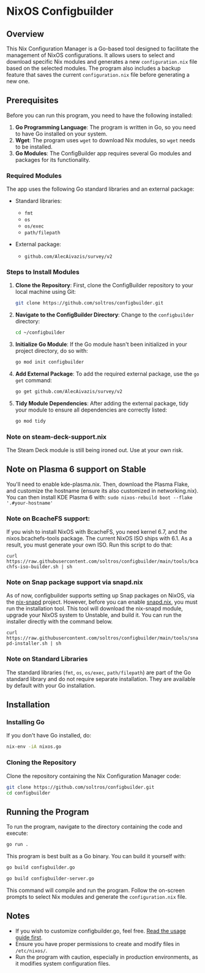 
# NixOS Configbuilder

## Overview

This Nix Configuration Manager is a Go-based tool designed to facilitate the management of NixOS configurations. It allows users to select and download specific Nix modules and generates a new `configuration.nix` file based on the selected modules. The program also includes a backup feature that saves the current `configuration.nix` file before generating a new one.

## Prerequisites

Before you can run this program, you need to have the following installed:

1. **Go Programming Language**: The program is written in Go, so you need to have Go installed on your system.
2. **Wget**: The program uses `wget` to download Nix modules, so `wget` needs to be installed.
3. **Go Modules**: The ConfigBuilder app requires several Go modules and packages for its functionality.

### Required Modules

The app uses the following Go standard libraries and an external package:

- Standard libraries:
  - `fmt`
  - `os`
  - `os/exec`
  - `path/filepath`

- External package:
  - `github.com/AlecAivazis/survey/v2`

### Steps to Install Modules

1. **Clone the Repository**: First, clone the ConfigBuilder repository to your local machine using Git:
    ```sh
    git clone https://github.com/soltros/configbuilder.git
    ```

2. **Navigate to the ConfigBuilder Directory**: Change to the `configbuilder` directory:
    ```sh
    cd ~/configbuilder
    ```

3. **Initialize Go Module**: If the Go module hasn't been initialized in your project directory, do so with:
    ```sh
    go mod init configbuilder
    ```

4. **Add External Package**: To add the required external package, use the `go get` command:
    ```sh
    go get github.com/AlecAivazis/survey/v2
    ```

5. **Tidy Module Dependencies**: After adding the external package, tidy your module to ensure all dependencies are correctly listed:
    ```sh
    go mod tidy
    ```
### Note on steam-deck-support.nix
The Steam Deck module is still being ironed out. Use at your own risk. 

## Note on Plasma 6 support on Stable
You'll need to enable kde-plasma.nix. Then, download the Plasma Flake, and customize the hostname (ensure its also customized in networking.nix). You can then install KDE Plasma 6 with:
``sudo nixos-rebuild boot --flake '.#your-hostname'``

### Note on BcacheFS support:
If you wish to install NixOS with BcacheFS, you need kernel 6.7, and the nixos.bcachefs-tools package. The current NixOS ISO ships with 6.1. As a result, you must generate your own ISO. Run this script to do that:

``curl https://raw.githubusercontent.com/soltros/configbuilder/main/tools/bcachfs-iso-builder.sh | sh``

### Note on Snap package support via snapd.nix
As of now, configbuilder supports setting up Snap packages on NixOS, via the [nix-snapd](https://github.com/io12/nix-snapd) project. However, before you can enable [snapd.nix](https://github.com/soltros/configbuilder/blob/main/modules/snapd.nix), you must run the installation tool. This tool will download the nix-snapd module, upgrade your NixOS system to Unstable, and build it. You can run the installer directly with the command below. 

``curl https://raw.githubusercontent.com/soltros/configbuilder/main/tools/snapd-installer.sh | sh``

### Note on Standard Libraries

The standard libraries (`fmt`, `os`, `os/exec`, `path/filepath`) are part of the Go standard library and do not require separate installation. They are available by default with your Go installation.

## Installation

### Installing Go

If you don't have Go installed, do:

```sh
nix-env -iA nixos.go
```
### Cloning the Repository

Clone the repository containing the Nix Configuration Manager code:
```sh
git clone https://github.com/soltros/configbuilder.git
cd configbuilder
```

## Running the Program

To run the program, navigate to the directory containing the code and execute:
```sh
go run .
```
This program is best built as a Go binary. You can build it yourself with:
```sh
go build configbuilder.go

go build configbuilder-server.go
```
This command will compile and run the program. Follow the on-screen prompts to select Nix modules and generate the `configuration.nix` file.

## Notes

- If you wish to customize configbuilder.go, feel free. [Read the usage guide first](https://github.com/soltros/configbuilder/blob/main/USAGE.md).
- Ensure you have proper permissions to create and modify files in `/etc/nixos/`.
- Run the program with caution, especially in production environments, as it modifies system configuration files.
